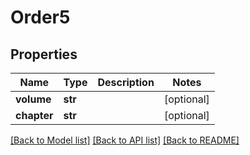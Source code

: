 # Order5

## Properties
Name | Type | Description | Notes
------------ | ------------- | ------------- | -------------
**volume** | **str** |  | [optional] 
**chapter** | **str** |  | [optional] 

[[Back to Model list]](../README.md#documentation-for-models) [[Back to API list]](../README.md#documentation-for-api-endpoints) [[Back to README]](../README.md)

